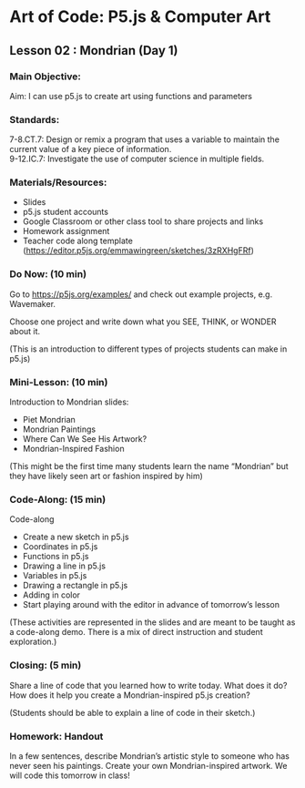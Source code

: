 # Art of Code: P5.js & Computer Art
## Lesson 02 : Mondrian (Day 1)

### Main Objective:

Aim: I can use p5.js to create art using functions and parameters

### Standards:

7-8.CT.7: Design or remix a program that uses a variable to maintain the current value of a key piece of information.\
9-12.IC.7: Investigate the use of computer science in multiple fields.


### Materials/Resources:

- Slides
- p5.js student accounts
- Google Classroom or other class tool to share projects and links
- Homework assignment
- Teacher code along template (https://editor.p5js.org/emmawingreen/sketches/3zRXHgFRf)



### Do Now: (10 min)

Go to https://p5js.org/examples/ and check out example projects, e.g. Wavemaker.

Choose one project and write down what you SEE, THINK, or WONDER about it. 

(This is an introduction to different types of projects students can make in p5.js)


### Mini-Lesson: (10 min)

Introduction to Mondrian slides:
- Piet Mondrian
- Mondrian Paintings
- Where Can We See His Artwork?
- Mondrian-Inspired Fashion

(This might be the first time many students learn the name “Mondrian” but they have likely seen art or fashion inspired by him)

### Code-Along: (15 min)
Code-along
- Create a new sketch in p5.js
- Coordinates in p5.js
- Functions in p5.js
- Drawing a line in p5.js
- Variables in p5.js
- Drawing a rectangle in p5.js
- Adding in color
- Start playing around with the editor in advance of tomorrow’s lesson

(These activities are represented in the slides and are meant to be taught as a code-along demo. There is a mix of direct instruction and student exploration.)

### Closing: (5 min)

Share a line of code that you learned how to write today. What does it do? How does it help you create a Mondrian-inspired p5.js creation?

(Students should be able to explain a line of code in their sketch.)

### Homework: Handout

In a few sentences, describe Mondrian’s artistic style to someone who has never seen his paintings.
Create your own Mondrian-inspired artwork. We will code this tomorrow in class!


